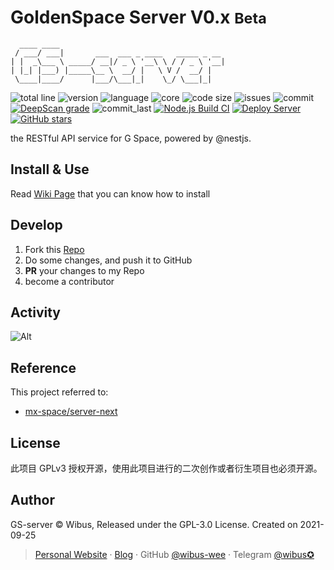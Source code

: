 # GoldenSpace Server V0.x <small>Beta</small>

```
  ____ ____                                     
 / ___/ ___|       ___  ___ _ ____   _____ _ __ 
| |  _\___ \ _____/ __|/ _ \ '__\ \ / / _ \ '__|
| |_| |___) |_____\__ \  __/ |   \ V /  __/ |   
 \____|____/      |___/\___|_|    \_/ \___|_|   
```

![total line](https://tokei.rs/b1/github/wibus-wee/GS-server) 
![version](https://img.shields.io/github/package-json/v/wibus-wee/GS-server) 
![language](https://img.shields.io/github/languages/top/wibus-wee/GS-server) 
![core](https://img.shields.io/github/package-json/dependency-version/wibus-wee/GS-server/@nestjs/core) 
![code size](https://img.shields.io/github/languages/code-size/wibus-wee/GS-server) 
![issues](https://img.shields.io/github/issues/wibus-wee/GS-server) 
![commit](https://img.shields.io/github/commit-activity/m/wibus-wee/GS-server) 
[![DeepScan grade](https://deepscan.io/api/teams/14175/projects/18839/branches/473312/badge/grade.svg)](https://deepscan.io/dashboard#view=project&tid=14175&pid=18839&bid=473312) 
![commit_last](https://img.shields.io/github/last-commit/wibus-wee/GS-server) 
[![Node.js Build CI](https://github.com/wibus-wee/GS-server/actions/workflows/build.yml/badge.svg)](https://github.com/wibus-wee/GS-server/actions/workflows/build.yml) 
[![Deploy Server](https://github.com/wibus-wee/GS-server/actions/workflows/deploy.yml/badge.svg?branch=main)](https://github.com/wibus-wee/GS-server/actions/workflows/deploy.yml) 
[![GitHub stars](https://img.shields.io/github/stars/wibus-wee/GS-server.svg?style=flat)](https://github.com/wibus-wee/GS-server/stargazers)

the RESTful API service for G Space, powered by @nestjs.

## Install & Use

Read [Wiki Page](https://github.com/wibus-wee/GS-server/wiki/Deploy-Server) that you can know how to install

## Develop

1. Fork this [Repo](https://github.com/wibus-wee/GS-server)
2. Do some changes, and push it to GitHub
3. **PR** your changes to my Repo
4. become a contributor

## Activity

![Alt](https://repobeats.axiom.co/api/embed/c901877ec290fab2cf7184b8ce2510da577401a1.svg "Repobeats analytics image")

## Reference

This project referred to: 

- [mx-space/server-next](https://github.com/mx-space/server-next)

## License

此项目 GPLv3 授权开源，使用此项目进行的二次创作或者衍生项目也必须开源。

## Author

GS-server © Wibus, Released under the GPL-3.0 License. Created on 2021-09-25

> [Personal Website](http://iucky.cn/) · [Blog](https://blog.iucky.cn/) · GitHub [@wibus-wee](https://github.com/wibus-wee/) · Telegram [@wibus✪](https://t.me/wibus_wee)